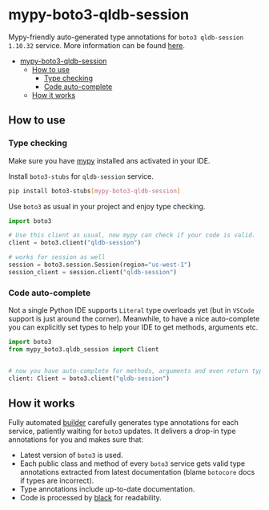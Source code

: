 # mypy-boto3-qldb-session

Mypy-friendly auto-generated type annotations for `boto3 qldb-session 1.10.32` service.
More information can be found [here](https://github.com/vemel/mypy_boto3).

- [mypy-boto3-qldb-session](#mypy-boto3-qldb-session)
  - [How to use](#how-to-use)
    - [Type checking](#type-checking)
    - [Code auto-complete](#code-auto-complete)
  - [How it works](#how-it-works)

## How to use

### Type checking

Make sure you have [mypy](https://github.com/python/mypy) installed ans activated in your IDE.

Install `boto3-stubs` for `qldb-session` service.

```bash
pip install boto3-stubs[mypy-boto3-qldb-session]
```

Use `boto3` as usual in your project and enjoy type checking.

```python
import boto3

# Use this client as usual, now mypy can check if your code is valid.
client = boto3.client("qldb-session")

# works for session as well
session = boto3.session.Session(region="us-west-1")
session_client = session.client("qldb-session")

```

### Code auto-complete

Not a single Python IDE supports `Literal` type overloads yet (but in `VSCode` support is just around the corner).
Meanwhile, to have a nice auto-complete you can explicitly set types to help your IDE to get methods, arguments etc.

```python
import boto3
from mypy_boto3.qldb_session import Client


# now you have auto-complete for methods, arguments and even return types
client: Client = boto3.client("qldb-session")
```

## How it works

Fully automated [builder](https://github.com/vemel/mypy_boto3) carefully generates
type annotations for each service, patiently waiting for `boto3` updates. It delivers
a drop-in type annotations for you and makes sure that:

- Latest version of `boto3` is used.
- Each public class and method of every `boto3` service gets valid type annotations
  extracted from latest documentation (blame `botocore` docs if types are incorrect).
- Type annotations include up-to-date documentation.
- Code is processed by [black](https://github.com/psf/black) for readability.